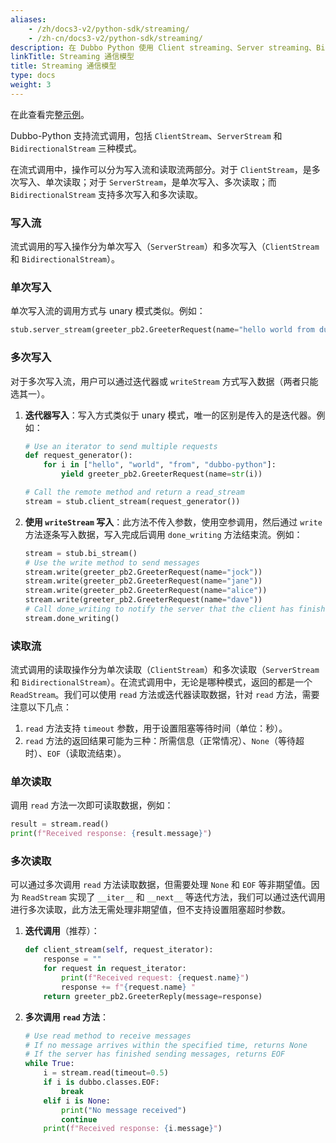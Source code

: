 ```yaml
---
aliases:
    - /zh/docs3-v2/python-sdk/streaming/
    - /zh-cn/docs3-v2/python-sdk/streaming/
description: 在 Dubbo Python 使用 Client streaming、Server streaming、Bidirectional streaming 模型的服务。
linkTitle: Streaming 通信模型
title: Streaming 通信模型
type: docs
weight: 3
---
```


在此查看完整[示例](https://github.com/apache/dubbo-python/tree/main/samples/stream)。

Dubbo-Python 支持流式调用，包括 `ClientStream`、`ServerStream` 和 `BidirectionalStream` 三种模式。

在流式调用中，操作可以分为写入流和读取流两部分。对于 `ClientStream`，是多次写入、单次读取；对于 `ServerStream`，是单次写入、多次读取；而 `BidirectionalStream` 支持多次写入和多次读取。

### 写入流

流式调用的写入操作分为单次写入（`ServerStream`）和多次写入（`ClientStream` 和 `BidirectionalStream`）。

### 单次写入

单次写入流的调用方式与 unary 模式类似。例如：

```python
stub.server_stream(greeter_pb2.GreeterRequest(name="hello world from dubbo-python"))

```

### 多次写入

对于多次写入流，用户可以通过迭代器或 `writeStream` 方式写入数据（两者只能选其一）。

1. **迭代器写入**：写入方式类似于 unary 模式，唯一的区别是传入的是迭代器。例如：

   ```python
   # Use an iterator to send multiple requests
   def request_generator():
       for i in ["hello", "world", "from", "dubbo-python"]:
           yield greeter_pb2.GreeterRequest(name=str(i))
   
   # Call the remote method and return a read_stream
   stream = stub.client_stream(request_generator())
   ```

2. **使用 `writeStream` 写入**：此方法不传入参数，使用空参调用，然后通过 `write` 方法逐条写入数据，写入完成后调用 `done_writing` 方法结束流。例如：

   ```python
   stream = stub.bi_stream()
   # Use the write method to send messages
   stream.write(greeter_pb2.GreeterRequest(name="jock"))
   stream.write(greeter_pb2.GreeterRequest(name="jane"))
   stream.write(greeter_pb2.GreeterRequest(name="alice"))
   stream.write(greeter_pb2.GreeterRequest(name="dave"))
   # Call done_writing to notify the server that the client has finished writing
   stream.done_writing()
   ```

### 读取流

流式调用的读取操作分为单次读取（`ClientStream`）和多次读取（`ServerStream` 和 `BidirectionalStream`）。在流式调用中，无论是哪种模式，返回的都是一个 `ReadStream`。我们可以使用 `read` 方法或迭代器读取数据，针对 `read` 方法，需要注意以下几点：

1. `read` 方法支持 `timeout` 参数，用于设置阻塞等待时间（单位：秒）。
2. `read` 方法的返回结果可能为三种：所需信息（正常情况）、`None`（等待超时）、`EOF`（读取流结束）。

### 单次读取

调用 `read` 方法一次即可读取数据，例如：

```python
result = stream.read()
print(f"Received response: {result.message}")

```

### 多次读取

可以通过多次调用 `read` 方法读取数据，但需要处理 `None` 和 `EOF` 等非期望值。因为 `ReadStream` 实现了 `__iter__` 和 `__next__` 等迭代方法，我们可以通过迭代调用进行多次读取，此方法无需处理非期望值，但不支持设置阻塞超时参数。

1. **迭代调用**（推荐）：

   ```python
   def client_stream(self, request_iterator):
       response = ""
       for request in request_iterator:
           print(f"Received request: {request.name}")
           response += f"{request.name} "
       return greeter_pb2.GreeterReply(message=response)
   
   ```

2. **多次调用 `read` 方法**：

   ```python
   # Use read method to receive messages
   # If no message arrives within the specified time, returns None
   # If the server has finished sending messages, returns EOF
   while True:
       i = stream.read(timeout=0.5)
       if i is dubbo.classes.EOF:
           break
       elif i is None:
           print("No message received")
           continue
       print(f"Received response: {i.message}")
   ```